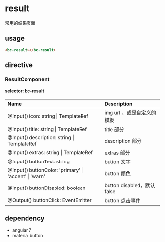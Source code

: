 # result

常用的结果页面

## usage

```html
<bc-result></bc-result>
```

## directive

### ResultComponent

#### selector: bc-result

| Name                                                  | Description                 |
| :---------------------------------------------------- | :-------------------------- |
| @Input() icon: string \| TemplateRef<any>             | img url ，或是自定义的模板  |
| @Input() title: string \| TemplateRef<any>            | title 部分                  |
| @Input() description: string \| TemplateRef<any>      | description 部分            |
| @Input() extras: string \| TemplateRef<any>           | extras 部分                 |
| @Input() buttonText: string                           | button 文字                 |
| @Input() buttonColor: 'primary' \| 'accent' \| 'warn' | button 颜色                 |
| @Input() buttonDisabled: boolean                      | button disabled，默认 false |
| @Output() buttonClick: EventEmitter                   | button 点击事件             |

## dependency

- angular 7
- material button
